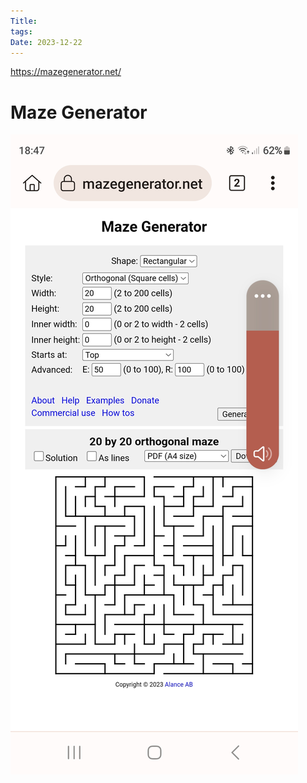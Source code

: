 ```yaml
---
Title: 
tags: 
Date: 2023-12-22
---
```

https://mazegenerator.net/

# Maze Generator

![](../_asset/Screenshot_20231222_184742_Kiwi%20Browser.jpg)
